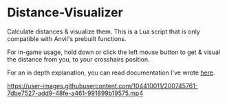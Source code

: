 # Distance-Visualizer
Calculate distances &amp; visualize them.
This is a Lua script that is only compatible with Anvil's prebuilt functions.

For in-game usage, hold down or click the left mouse button to get & visual the distance from you, to your crosshairs position.

For an in depth explanation, you can read documentation I've wrote [here](https://docs.anvil.team/examples/calculating-distances-tool).

https://user-images.githubusercontent.com/104410011/200745761-7dbe7527-add9-48fe-a461-991899b19575.mp4


